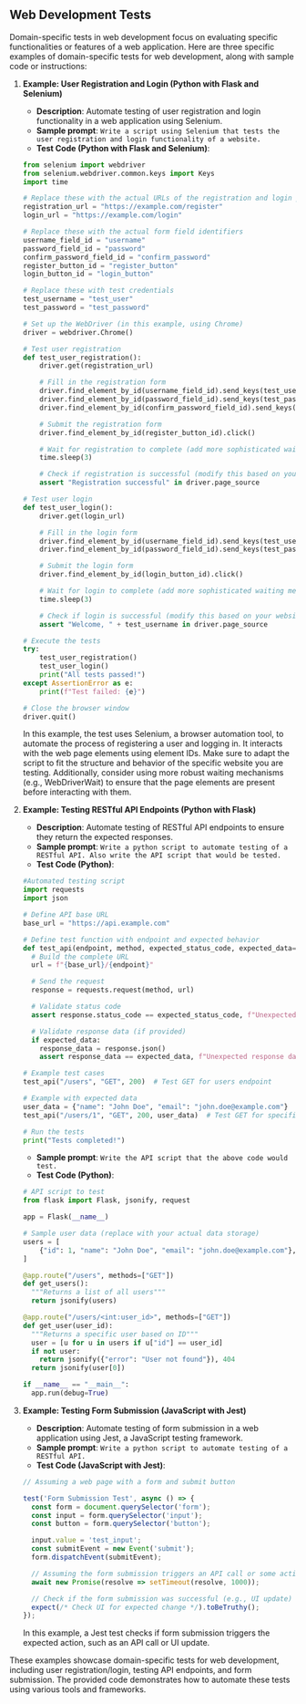 ## Web Development Tests
Domain-specific tests in web development focus on evaluating specific functionalities or features of a web application. Here are three specific examples of domain-specific tests for web development, along with sample code or instructions:

1. **Example: User Registration and Login (Python with Flask and Selenium)**

   - **Description**: Automate testing of user registration and login functionality in a web application using Selenium.
   - **Sample prompt**: ```Write a script using Selenium that tests the user registration and login functionality of a website.```
   - **Test Code (Python with Flask and Selenium)**:

   ```python
   from selenium import webdriver
   from selenium.webdriver.common.keys import Keys
   import time
   
   # Replace these with the actual URLs of the registration and login pages
   registration_url = "https://example.com/register"
   login_url = "https://example.com/login"
   
   # Replace these with the actual form field identifiers
   username_field_id = "username"
   password_field_id = "password"
   confirm_password_field_id = "confirm_password"
   register_button_id = "register_button"
   login_button_id = "login_button"
   
   # Replace these with test credentials
   test_username = "test_user"
   test_password = "test_password"
   
   # Set up the WebDriver (in this example, using Chrome)
   driver = webdriver.Chrome()
   
   # Test user registration
   def test_user_registration():
       driver.get(registration_url)
   
       # Fill in the registration form
       driver.find_element_by_id(username_field_id).send_keys(test_username)
       driver.find_element_by_id(password_field_id).send_keys(test_password)
       driver.find_element_by_id(confirm_password_field_id).send_keys(test_password)
   
       # Submit the registration form
       driver.find_element_by_id(register_button_id).click()
   
       # Wait for registration to complete (add more sophisticated waiting mechanisms if needed)
       time.sleep(3)
   
       # Check if registration is successful (modify this based on your website's behavior)
       assert "Registration successful" in driver.page_source
   
   # Test user login
   def test_user_login():
       driver.get(login_url)
   
       # Fill in the login form
       driver.find_element_by_id(username_field_id).send_keys(test_username)
       driver.find_element_by_id(password_field_id).send_keys(test_password)
   
       # Submit the login form
       driver.find_element_by_id(login_button_id).click()
   
       # Wait for login to complete (add more sophisticated waiting mechanisms if needed)
       time.sleep(3)
   
       # Check if login is successful (modify this based on your website's behavior)
       assert "Welcome, " + test_username in driver.page_source
   
   # Execute the tests
   try:
       test_user_registration()
       test_user_login()
       print("All tests passed!")
   except AssertionError as e:
       print(f"Test failed: {e}")
   
   # Close the browser window
   driver.quit()
   ```

   In this example, the test uses Selenium, a browser automation tool, to automate the process of registering a user and logging in. It interacts with the web page elements using element IDs. Make sure to adapt the script to fit the structure and behavior of the specific website you are testing. Additionally, consider using more robust waiting mechanisms (e.g., WebDriverWait) to ensure that the page elements are present before interacting with them.

2. **Example: Testing RESTful API Endpoints (Python with Flask)**

   - **Description**: Automate testing of RESTful API endpoints to ensure they return the expected responses.
   - **Sample prompt**: ```Write a python script to automate testing of a RESTful API. Also write the API script that would be tested.```
   - **Test Code (Python)**:
 
   ```python
   #Automated testing script
   import requests
   import json
   
   # Define API base URL
   base_url = "https://api.example.com"
   
   # Define test function with endpoint and expected behavior
   def test_api(endpoint, method, expected_status_code, expected_data=None):
     # Build the complete URL
     url = f"{base_url}/{endpoint}"
   
     # Send the request
     response = requests.request(method, url)
   
     # Validate status code
     assert response.status_code == expected_status_code, f"Unexpected status code: {response.status_code}"
   
     # Validate response data (if provided)
     if expected_data:
       response_data = response.json()
       assert response_data == expected_data, f"Unexpected response data: {response_data}"
   
   # Example test cases
   test_api("/users", "GET", 200)  # Test GET for users endpoint
   
   # Example with expected data
   user_data = {"name": "John Doe", "email": "john.doe@example.com"}
   test_api("/users/1", "GET", 200, user_data)  # Test GET for specific user with expected data
   
   # Run the tests
   print("Tests completed!")
   ```
   - **Sample prompt**: ```Write the API script that the above code would test.```
   - **Test Code (Python)**:
   ```python (with Flask)
   # API script to test
   from flask import Flask, jsonify, request
   
   app = Flask(__name__)
   
   # Sample user data (replace with your actual data storage)
   users = [
       {"id": 1, "name": "John Doe", "email": "john.doe@example.com"},
   ]
   
   @app.route("/users", methods=["GET"])
   def get_users():
     """Returns a list of all users"""
     return jsonify(users)
   
   @app.route("/users/<int:user_id>", methods=["GET"])
   def get_user(user_id):
     """Returns a specific user based on ID"""
     user = [u for u in users if u["id"] == user_id]
     if not user:
       return jsonify({"error": "User not found"}), 404
     return jsonify(user[0])
   
   if __name__ == "__main__":
     app.run(debug=True)
   ```



3. **Example: Testing Form Submission (JavaScript with Jest)**

   - **Description**: Automate testing of form submission in a web application using Jest, a JavaScript testing framework.
   - **Sample prompt**: ```Write a python script to automate testing of a RESTful API.```
   - **Test Code (JavaScript with Jest)**:

   ```javascript
   // Assuming a web page with a form and submit button

   test('Form Submission Test', async () => {
     const form = document.querySelector('form');
     const input = form.querySelector('input');
     const button = form.querySelector('button');

     input.value = 'test_input';
     const submitEvent = new Event('submit');
     form.dispatchEvent(submitEvent);

     // Assuming the form submission triggers an API call or some action
     await new Promise(resolve => setTimeout(resolve, 1000));

     // Check if the form submission was successful (e.g., UI update)
     expect(/* Check UI for expected change */).toBeTruthy();
   });
   ```

   In this example, a Jest test checks if form submission triggers the expected action, such as an API call or UI update.

These examples showcase domain-specific tests for web development, including user registration/login, testing API endpoints, and form submission. The provided code demonstrates how to automate these tests using various tools and frameworks.
